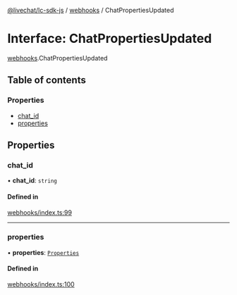 [@livechat/lc-sdk-js](../README.md) / [webhooks](../modules/webhooks.md) / ChatPropertiesUpdated

# Interface: ChatPropertiesUpdated

[webhooks](../modules/webhooks.md).ChatPropertiesUpdated

## Table of contents

### Properties

- [chat\_id](webhooks.ChatPropertiesUpdated.md#chat_id)
- [properties](webhooks.ChatPropertiesUpdated.md#properties)

## Properties

### chat\_id

• **chat\_id**: `string`

#### Defined in

[webhooks/index.ts:99](https://github.com/livechat/lc-sdk-js/blob/5f5afdd/src/webhooks/index.ts#L99)

___

### properties

• **properties**: [`Properties`](webhooks_structures_structures.Properties.md)

#### Defined in

[webhooks/index.ts:100](https://github.com/livechat/lc-sdk-js/blob/5f5afdd/src/webhooks/index.ts#L100)
